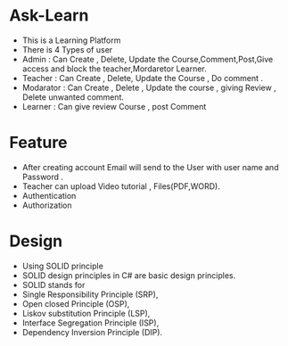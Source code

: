 # Ask-Learn
- This is a Learning Platform 
- There is 4 Types of user 
- Admin : Can Create , Delete, Update the Course,Comment,Post,Give access and block the teacher,Mordaretor Learner. 
- Teacher : Can Create , Delete, Update the Course , Do comment . 
- Modarator : Can Create , Delete , Update the course , giving Review , Delete unwanted comment. 
- Learner : Can give review Course , post Comment 
# Feature
- After creating account Email will send to the User with user name and Password .
- Teacher can upload Video tutorial , Files(PDF,WORD).
- Authentication 
- Authorization 
# Design 
- Using SOLID principle
- SOLID design principles in C# are basic design principles.
- SOLID stands for 
- Single Responsibility Principle (SRP), 
- Open closed Principle (OSP), 
- Liskov substitution Principle (LSP), 
- Interface Segregation Principle (ISP), 
- Dependency Inversion Principle (DIP).
